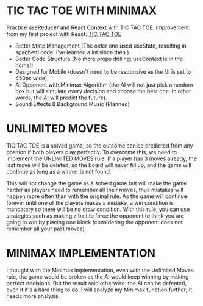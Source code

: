 # TIC TAC TOE WITH MINIMAX

Practice useReducer and React Context with TIC TAC TOE.
Improvement from my first project with React: [TIC TAC TOE](https://github.com/dimas-fahmi/tic-tac-toe)

- Better State Management (The older one used useState, resulting in spaghetti code! I've learned a lot since then.)
- Better Code Structure (No more props drilling; useContext is in the home!)
- Designed for Mobile (doesn't need to be responsive as the UI is set to 450px wide)
- AI Opponent with Minimax Algorithm (the AI will not just pick a random box but will simulate every decision and choose the best one. In other words, the AI will predict the future).
- Sound Effects & Background Music (Planned)

# UNLIMITED MOVES

TIC TAC TOE is a solved game, so the outcome can be predicted from any position if both players play perfectly. To overcome this, we need to implement the UNLIMITED MOVES rule. If a player has 3 moves already, the last move will be deleted, so the board will never fill up, and the game will continue as long as a winner is not found.

This will not change the game as a solved game but will make the game harder as players need to remember all their moves, thus mistakes will happen more often than with the original rule. As the game will continue forever until one of the players makes a mistake, a win condition is mandatory so there will be no draw condition. With this rule, you can use strategies such as making a bait to force the opponent to think you are going to win by placing one block (considering the opponent does not remember all your past moves).

# MINIMAX IMPLEMENTATION

I thought with the Minimax implementation, even with the Unlimited Moves rule, the game would be broken as the AI would keep winning by making perfect decisions. But the result said otherwise: the AI can be defeated, even if it's a hard thing to do. I will analyze my Minimax function further; it needs more analysis.
